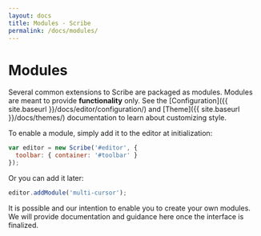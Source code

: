 ```yaml
---
layout: docs
title: Modules - Scribe
permalink: /docs/modules/
---
```


# Modules

Several common extensions to Scribe are packaged as modules. Modules are meant to provide **functionality** only. See the [Configuration]({{ site.baseurl }}/docs/editor/configuration/) and [Theme]({{ site.baseurl }}/docs/themes/) documentation to learn about customizing style.

To enable a module, simply add it to the editor at initialization:

```javascript
var editor = new Scribe('#editor', {
  toolbar: { container: '#toolbar' }
});
```

Or you can add it later:

```javascript
editor.addModule('multi-cursor');
```

It is possible and our intention to enable you to create your own modules. We will provide documentation and guidance here once the interface is finalized.
